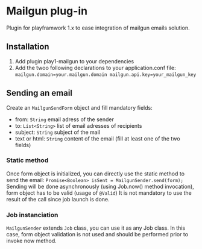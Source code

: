 # Mailgun plug-in #

Plugin for playframwork 1.x to ease integration of mailgun emails solution.

## Installation ##
1. Add plugin play1-mailgun to your dependencies
2. Add the twoo following declarations to your application.conf file:
   `mailgun.domain=your.mailgun.domain
    mailgun.api.key=your_mailgun_key`

## Sending an email ##
Create an `MailgunSendForm` object and fill mandatory fields:
* from: `String` email adress of the sender
* to: `List<String>` list of email adresses of recipients
* subject: `String` subject of the mail
* text or html: `String` content of the email (fill at least one of the two fields)

### Static method ###
Once form object is initialized, you can directly use the static method to send the email:
```Promise<Boolean> isSent = MailgunSender.send(form);```
Sending will be done asynchronously (using Job.now() method invocation), form object has to be valid (usage of `@Valid`)
It is not mandatory to use the result of the call since job launch is done.

### Job instanciation ###
`MailgunSender` extends `Job` class, you can use it as any Job class. In this case, form object validation is not used and should be performed prior to invoke now method.